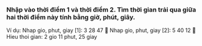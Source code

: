 ### Nhập vào thời điểm 1 và thời điểm 2. Tìm thời gian trải qua giữa hai thời điểm này tính bằng giờ, phút, giây.

Ví dụ:
Nhap gio, phut, giay [1]: 3 28 47 
Nhap gio, phut, giay [2]: 5 40 12 
Hieu thoi gian: 2 gio 11 phut, 25 giay